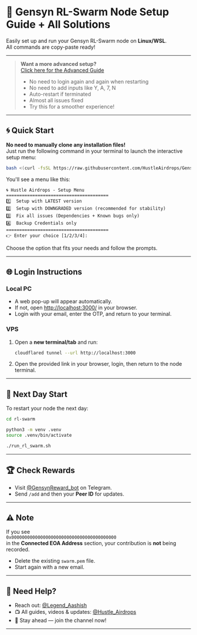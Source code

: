 # 🚀 Gensyn RL-Swarm Node Setup Guide + All Solutions

Easily set up and run your Gensyn RL-Swarm node on **Linux/WSL**.  
All commands are copy-paste ready!

---

> **Want a more advanced setup?**  
> [Click here for the Advanced Guide](./Advanced.md)  
> - No need to login again and again when restarting  
> - No need to add inputs like Y, A, 7, N  
> - Auto-restart if terminated  
> - Almost all issues fixed  
> - Try this for a smoother experience!

---

## 🌀 Quick Start

**No need to manually clone any installation files!**  
Just run the following command in your terminal to launch the interactive setup menu:

```bash
bash <(curl -fsSL https://raw.githubusercontent.com/HustleAirdrops/Gensyn-Advanced-Solutions/main/installation.sh)
```

You'll see a menu like this:

```
🌀 Hustle Airdrops - Setup Menu
=======================================
1️⃣  Setup with LATEST version  
2️⃣  Setup with DOWNGRADED version (recommended for stability)  
3️⃣  Fix all issues (Dependencies + Known bugs only)  
4️⃣  Backup Credentials only  
=======================================
👉 Enter your choice [1/2/3/4]:
```

Choose the option that fits your needs and follow the prompts.

---

## 🌐 Login Instructions

### Local PC

- A web pop-up will appear automatically.
- If not, open [http://localhost:3000/](http://localhost:3000/) in your browser.
- Login with your email, enter the OTP, and return to your terminal.

### VPS

1. Open a **new terminal/tab** and run:
    ```bash
    cloudflared tunnel --url http://localhost:3000
    ```
2. Open the provided link in your browser, login, then return to the node terminal.

---

## 🔄 Next Day Start

To restart your node the next day:

```bash
cd rl-swarm
```
```bash
python3 -m venv .venv
source .venv/bin/activate
```
```bash
./run_rl_swarm.sh
```

---

## 🏆 Check Rewards

- Visit [@GensynReward_bot](https://t.me/GensynReward_bot) on Telegram.
- Send `/add` and then your **Peer ID** for updates.

---

## ⚠️ Note

If you see  
`0x0000000000000000000000000000000000000000`  
in the **Connected EOA Address** section, your contribution is **not** being recorded.

- Delete the existing `swarm.pem` file.
- Start again with a new email.

---

## 💬 Need Help?

- Reach out: [@Legend_Aashish](https://t.me/Legend_Aashish)
- 📺 All guides, videos & updates: [@Hustle_Airdrops](https://t.me/Hustle_Airdrops)
- 🚀 Stay ahead — join the channel now!

--- 

